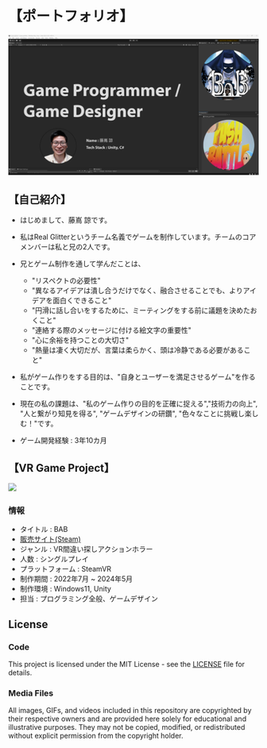 # 【ポートフォリオ】
<img width = "1000" src="Images/Portfolio_Image_1.png">

## 【自己紹介】
* はじめまして、藤嶌 諒です。
* 私はReal Glitterというチーム名義でゲームを制作しています。チームのコアメンバーは私と兄の2人です。
* 兄とゲーム制作を通して学んだことは、
	* "リスペクトの必要性" 
	* "異なるアイデアは潰し合うだけでなく、融合させることでも、よりアイデアを面白くできること"
	* "円滑に話し合いをするために、ミーティングをする前に議題を決めたおくこと"
	* "連絡する際のメッセージに付ける絵文字の重要性"
	* "心に余裕を持つことの大切さ"
	* "熱量は凄く大切だが、言葉は柔らかく、頭は冷静である必要があること"

* 私がゲーム作りをする目的は、"自身とユーザーを満足させるゲーム"を作ることです。
* 現在の私の課題は、"私のゲーム作りの目的を正確に捉える","技術力の向上", "人と繋がり知見を得る", "ゲームデザインの研鑽", "色々なことに挑戦し楽しむ！"です。

* ゲーム開発経験 : 3年10カ月

## 【VR Game Project】

<img width = "800" src="Images/BAB_Title_Picture.png">

### 情報
* タイトル : BAB
* [販売サイト(Steam)](https://store.steampowered.com/app/2919580/BAB/)
* ジャンル : VR間違い探しアクションホラー
* 人数 : シングルプレイ
* プラットフォーム : SteamVR
* 制作期間 : 2022年7月 ~ 2024年5月
* 制作環境 : Windows11, Unity
* 担当 : プログラミング全般、ゲームデザイン 

## License

### Code
This project is licensed under the MIT License - see the [LICENSE](LICENSE) file for details.

### Media Files
All images, GIFs, and videos included in this repository are copyrighted by their respective owners and are provided here solely for educational and illustrative purposes. They may not be copied, modified, or redistributed without explicit permission from the copyright holder.
